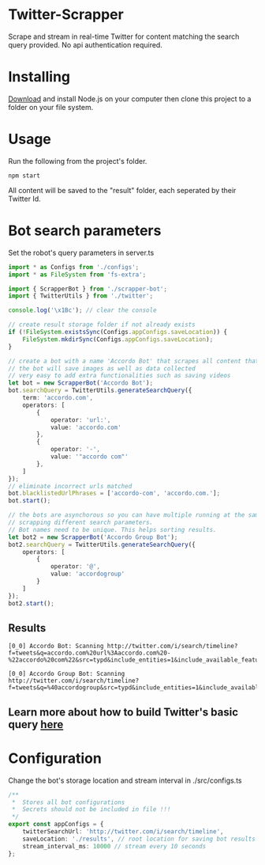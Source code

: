 # Twitter-Scrapper
Scrape and stream in real-time Twitter for content matching the search query provided. 
No api authentication required.


# Installing

[Download](https://nodejs.org/en/download/) and install Node.js on your computer then clone this project to a folder on your file system.

# Usage

Run the following from the project's folder.

```shell
npm start
```

All content will be saved to the "result" folder, each seperated by their Twitter Id.

# Bot search parameters
Set the robot's query parameters in server.ts
```ts
import * as Configs from './configs';
import * as FileSystem from 'fs-extra';

import { ScrapperBot } from './scrapper-bot';
import { TwitterUtils } from './twitter';

console.log('\x1Bc'); // clear the console

// create result storage folder if not already exists
if (!FileSystem.existsSync(Configs.appConfigs.saveLocation)) {
    FileSystem.mkdirSync(Configs.appConfigs.saveLocation);
}

// create a bot with a name 'Accordo Bot' that scrapes all content that mentions 'accordo.com'
// the bot will save images as well as data collected
// very easy to add extra functionalities such as saving videos 
let bot = new ScrapperBot('Accordo Bot');
bot.searchQuery = TwitterUtils.generateSearchQuery({
    term: 'accordo.com',
    operators: [
        {
            operator: 'url:',
            value: 'accordo.com'
        },
        {
            operator: '-',
            value: '"accordo com"'
        },
    ]
});
// eliminate incorrect urls matched
bot.blacklistedUrlPhrases = ['accordo-com', 'accordo.com.'];
bot.start();

// the bots are asynchorous so you can have multiple running at the same time
// scrapping different search parameters.
// Bot names need to be unique. This helps sorting results.
let bot2 = new ScrapperBot('Accordo Group Bot');
bot2.searchQuery = TwitterUtils.generateSearchQuery({
    operators: [
        {
            operator: '@',
            value: 'accordogroup'
        }
    ]
});
bot2.start();
```
## Results
``` shell
[0_0] Accordo Bot: Scanning http://twitter.com/i/search/timeline?f=tweets&q=accordo.com%20url%3Aaccordo.com%20-%22accordo%20com%22&src=typd&include_entities=1&include_available_features=1&max_position=

[0_0] Accordo Group Bot: Scanning http://twitter.com/i/search/timeline?f=tweets&q=%40accordogroup&src=typd&include_entities=1&include_available_features=1&max_position=thGAVUV0VFVBaCwKfpjMDS4R0WgMCtjZrA0pgeEjUAFQAlAAA%3D
```
## Learn more about how to build Twitter's basic query [here](https://developer.twitter.com/en/docs/tweets/rules-and-filtering/overview/standard-operators)

# Configuration
Change the bot's storage location and stream interval in ./src/configs.ts
```ts
/**
 *  Stores all bot configurations
 *  Secrets should not be included in file !!!
 */
export const appConfigs = {
    twitterSearchUrl: 'http://twitter.com/i/search/timeline',
    saveLocation: './results', // root location for saving bot results
    stream_interval_ms: 10000 // stream every 10 seconds
};
```
